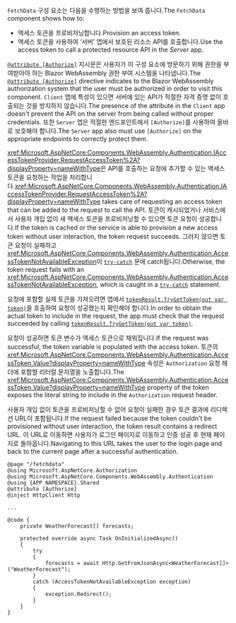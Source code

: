 <span data-ttu-id="aca2f-101">`FetchData` 구성 요소는 다음을 수행하는 방법을 보여 줍니다.</span><span class="sxs-lookup"><span data-stu-id="aca2f-101">The `FetchData` component shows how to:</span></span>

* <span data-ttu-id="aca2f-102">액세스 토큰을 프로비저닝합니다.</span><span class="sxs-lookup"><span data-stu-id="aca2f-102">Provision an access token.</span></span>
* <span data-ttu-id="aca2f-103">액세스 토큰을 사용하여 ‘서버’ 앱에서 보호된 리소스 API를 호출합니다.</span><span class="sxs-lookup"><span data-stu-id="aca2f-103">Use the access token to call a protected resource API in the *Server* app.</span></span>

<span data-ttu-id="aca2f-104">[`@attribute [Authorize]`](xref:mvc/views/razor#attribute) 지시문은 사용자가 이 구성 요소에 방문하기 위해 권한을 부여받아야 하는 Blazor WebAssembly 권한 부여 시스템을 나타냅니다.</span><span class="sxs-lookup"><span data-stu-id="aca2f-104">The [`@attribute [Authorize]`](xref:mvc/views/razor#attribute) directive indicates to the Blazor WebAssembly authorization system that the user must be authorized in order to visit this component.</span></span> <span data-ttu-id="aca2f-105">`Client` 앱에 특성이 있으면 서버에 있는 API가 적절한 자격 증명 없이 호출되는 것을 방지하지 않습니다.</span><span class="sxs-lookup"><span data-stu-id="aca2f-105">The presence of the attribute in the `Client` app doesn't prevent the API on the server from being called without proper credentials.</span></span> <span data-ttu-id="aca2f-106">또한 `Server` 앱은 적절한 엔드포인트에서 `[Authorize]`를 사용하여 올바로 보호해야 합니다.</span><span class="sxs-lookup"><span data-stu-id="aca2f-106">The `Server` app also must use `[Authorize]` on the appropriate endpoints to correctly protect them.</span></span>

<span data-ttu-id="aca2f-107"><xref:Microsoft.AspNetCore.Components.WebAssembly.Authentication.IAccessTokenProvider.RequestAccessToken%2A?displayProperty=nameWithType>은 API를 호출하는 요청에 추가할 수 있는 액세스 토큰을 요청하는 작업을 처리합니다.</span><span class="sxs-lookup"><span data-stu-id="aca2f-107"><xref:Microsoft.AspNetCore.Components.WebAssembly.Authentication.IAccessTokenProvider.RequestAccessToken%2A?displayProperty=nameWithType> takes care of requesting an access token that can be added to the request to call the API.</span></span> <span data-ttu-id="aca2f-108">토큰이 캐시되었거나 서비스에서 사용자 개입 없이 새 액세스 토큰을 프로비저닝할 수 있으면 토큰 요청이 성공합니다.</span><span class="sxs-lookup"><span data-stu-id="aca2f-108">If the token is cached or the service is able to provision a new access token without user interaction, the token request succeeds.</span></span> <span data-ttu-id="aca2f-109">그러지 않으면 토큰 요청이 실패하고 <xref:Microsoft.AspNetCore.Components.WebAssembly.Authentication.AccessTokenNotAvailableException>이 [`try-catch`](/dotnet/csharp/language-reference/keywords/try-catch) 문에 catch됩니다.</span><span class="sxs-lookup"><span data-stu-id="aca2f-109">Otherwise, the token request fails with an <xref:Microsoft.AspNetCore.Components.WebAssembly.Authentication.AccessTokenNotAvailableException>, which is caught in a [`try-catch`](/dotnet/csharp/language-reference/keywords/try-catch) statement.</span></span>

<span data-ttu-id="aca2f-110">요청에 포함할 실제 토큰을 가져오려면 앱에서 [`tokenResult.TryGetToken(out var token)`](xref:Microsoft.AspNetCore.Components.WebAssembly.Authentication.AccessTokenResult.TryGetToken%2A)을 호출하여 요청이 성공했는지 확인해야 합니다.</span><span class="sxs-lookup"><span data-stu-id="aca2f-110">In order to obtain the actual token to include in the request, the app must check that the request succeeded by calling [`tokenResult.TryGetToken(out var token)`](xref:Microsoft.AspNetCore.Components.WebAssembly.Authentication.AccessTokenResult.TryGetToken%2A).</span></span>

<span data-ttu-id="aca2f-111">요청이 성공하면 토큰 변수가 액세스 토큰으로 채워집니다.</span><span class="sxs-lookup"><span data-stu-id="aca2f-111">If the request was successful, the token variable is populated with the access token.</span></span> <span data-ttu-id="aca2f-112">토큰의 <xref:Microsoft.AspNetCore.Components.WebAssembly.Authentication.AccessToken.Value?displayProperty=nameWithType> 속성은 `Authorization` 요청 헤더에 포함할 리터럴 문자열을 노출합니다.</span><span class="sxs-lookup"><span data-stu-id="aca2f-112">The <xref:Microsoft.AspNetCore.Components.WebAssembly.Authentication.AccessToken.Value?displayProperty=nameWithType> property of the token exposes the literal string to include in the `Authorization` request header.</span></span>

<span data-ttu-id="aca2f-113">사용자 개입 없이 토큰을 프로비저닝할 수 없어 요청이 실패한 경우 토큰 결과에 리디렉션 URL이 포함됩니다.</span><span class="sxs-lookup"><span data-stu-id="aca2f-113">If the request failed because the token couldn't be provisioned without user interaction, the token result contains a redirect URL.</span></span> <span data-ttu-id="aca2f-114">이 URL로 이동하면 사용자가 로그인 페이지로 이동하고 인증 성공 후 현재 페이지로 돌아옵니다.</span><span class="sxs-lookup"><span data-stu-id="aca2f-114">Navigating to this URL takes the user to the login page and back to the current page after a successful authentication.</span></span>

```razor
@page "/fetchdata"
@using Microsoft.AspNetCore.Authorization
@using Microsoft.AspNetCore.Components.WebAssembly.Authentication
@using {APP NAMESPACE}.Shared
@attribute [Authorize]
@inject HttpClient Http

...

@code {
    private WeatherForecast[] forecasts;

    protected override async Task OnInitializedAsync()
    {
        try
        {
            forecasts = await Http.GetFromJsonAsync<WeatherForecast[]>("WeatherForecast");
        }
        catch (AccessTokenNotAvailableException exception)
        {
            exception.Redirect();
        }
    }
}
```
